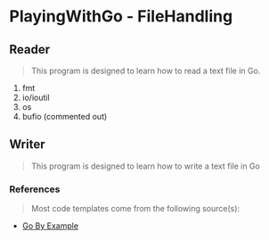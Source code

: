 # PlayingWithGo - FileHandling

## Reader
> This program is designed to learn how to read a text file in Go.

1. fmt
1. io/ioutil
1. os
1. bufio (commented out)

## Writer
> This program is designed to learn how to write a text file in Go

### References
> Most code templates come from the following source(s):
* [Go By Example](https://gobyexample.com/)
